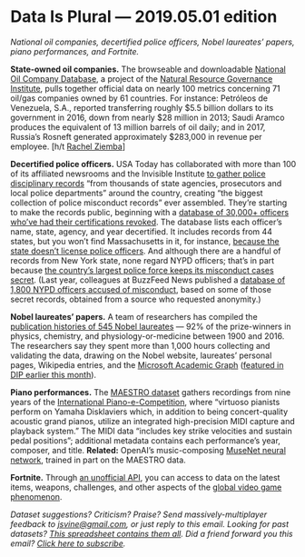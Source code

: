 Data Is Plural — 2019.05.01 edition
===================================

*National oil companies, decertified police officers, Nobel laureates’ papers, piano performances, and Fortnite.*


__State-owned oil companies.__ The browseable and downloadable [National Oil Company Database](https://www.nationaloilcompanydata.org/), a project of the [Natural Resource Governance Institute](https://resourcegovernance.org/), pulls together official data on nearly 100 metrics concerning 71 oil/gas companies owned by 61 countries. For instance: Petróleos de Venezuela, S.A., reported transferring roughly $5.5 billion dollars to its government in 2016, down from nearly $28 million in 2013; Saudi Aramco produces the equivalent of 13 million barrels of oil daily; and in 2017, Russia’s Rosneft generated approximately $283,000 in revenue per employee. [h/t [Rachel Ziemba](https://twitter.com/reziemba/status/1121392285634179072)]


__Decertified police officers.__ USA Today has collaborated with more than 100 of its affiliated newsrooms and the Invisible Institute [to gather police disciplinary records](https://www.usatoday.com/in-depth/news/investigations/2019/04/24/usa-today-revealing-misconduct-records-police-cops/3223984002/) “from thousands of state agencies, prosecutors and local police departments” around the country, creating “the biggest collection of police misconduct records” ever assembled. They’re starting to make the records public, beginning with a [database of 30,000+ officers who’ve had their certifications revoked](https://www.usatoday.com/in-depth/news/investigations/2019/04/24/biggest-collection-police-accountability-records-ever-assembled/2299127002/). The database lists each officer’s name, state, agency, and year decertified. It includes records from 44 states, but you won’t find Massachusetts in it, for instance, [because the state doesn’t license police officers](https://twitter.com/TWallack/status/1121375082474029056). And although there are a handful of records from New York state, none regard NYPD officers; that’s in part because [the country’s largest police force keeps its misconduct cases secret](https://www.buzzfeednews.com/article/kendalltaggart/secret-nypd-files-hundreds-of-officers-committed-serious). (Last year, colleagues at BuzzFeed News published a [database of 1,800 NYPD officers accused of misconduct](https://www.buzzfeednews.com/article/kendalltaggart/nypd-police-misconduct-database), based on some of those secret records, obtained from a source who requested anonymity.)


__Nobel laureates’ papers.__ A team of researchers has compiled the [publication histories of 545 Nobel laureates](https://dataverse.harvard.edu/dataset.xhtml?persistentId=doi:10.7910/DVN/6NJ5RN) — 92% of the prize-winners in physics, chemistry, and physiology-or-medicine between 1900 and 2016. The researchers say they spent more than 1,000 hours collecting and validating the data, drawing on the Nobel website, laureates’ personal pages, Wikipedia entries, and the [Microsoft Academic Graph](https://www.microsoft.com/en-us/research/project/microsoft-academic-graph/?from=http%3A%2F%2Fresearch.microsoft.com%2Fen-us%2Fprojects%2Fmag%2F) ([featured in DIP earlier this month](https://www.data-is-plural.com/archive/2019-04-17-edition)).


__Piano performances.__ The [MAESTRO dataset](https://magenta.tensorflow.org/datasets/maestro) gathers recordings from nine years of the [International Piano-e-Competition](http://piano-e-competition.com/), where “virtuoso pianists perform on Yamaha Disklaviers which, in addition to being concert-quality acoustic grand pianos, utilize an integrated high-precision MIDI capture and playback system.” The MIDI data “includes key strike velocities and sustain pedal positions”; additional metadata contains each performance’s year, composer, and title. __Related:__ OpenAI’s music-composing [MuseNet neural network](https://openai.com/blog/musenet/), trained in part on the MAESTRO data.


__Fortnite.__ Through [an unofficial API](https://fortniteapi.com), you can access to data on the latest items, weapons, challenges, and other aspects of the [global video game phenomenon](https://www.polygon.com/fortnite-battle-royale/2018/3/30/17177068/why-is-fortnite-popular).


*Dataset suggestions? Criticism? Praise? Send massively-multiplayer feedback to <jsvine@gmail.com>, or just reply to this email. Looking for past datasets? [This spreadsheet contains them all](https://docs.google.com/spreadsheets/d/1wZhPLMCHKJvwOkP4juclhjFgqIY8fQFMemwKL2c64vk). Did a friend forward you this email? [Click here to subscribe](https://tinyletter.com/data-is-plural).*